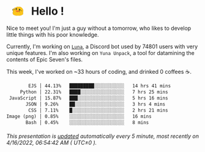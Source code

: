 <h1>   <img src="./spoink.gif" style="vertical-align:middle;" width="30px">   Hello ! </h1>

Nice to meet you! I'm just a guy without a tomorrow, who likes to develop little things with his poor knowledge.

Currently, I'm working on <a href='https://github.com/Asgarrrr/Luna'>`Luna`</a>, a Discord bot used by 74801 users with very unique features. I'm also working on `Yuna Unpack`, a tool for datamining the contents of Epic Seven's files.

This week, I've worked on ~33 hours of coding, and drinked 0 coffees ☕.

```
        EJS │ 44.13%   █████████░░░░░░░░░░░   14 hrs 41 mins
     Python │ 22.31%   ████░░░░░░░░░░░░░░░░   7 hrs 25 mins
 JavaScript │ 15.87%   ███░░░░░░░░░░░░░░░░░   5 hrs 16 mins
       JSON │ 9.26%    ██░░░░░░░░░░░░░░░░░░   3 hrs 4 mins
        CSS │ 7.11%    █░░░░░░░░░░░░░░░░░░░   2 hrs 21 mins
Image (png) │ 0.85%    ░░░░░░░░░░░░░░░░░░░░   16 mins
       Bash │ 0.45%    ░░░░░░░░░░░░░░░░░░░░   8 mins
```

###### This presentation is [updated](https://github.com/Asgarrrr) automatically every 5 minute, most recently on 4/16/2022, 06:54:42 AM ( UTC±0 ).